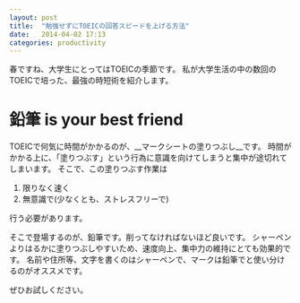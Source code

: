 ```yaml
---
layout: post
title:  "勉強せずにTOEICの回答スピードを上げる方法"
date:   2014-04-02 17:13
categories: productivity
---
```


春ですね、大学生にとってはTOEICの季節です。
私が大学生活の中の数回のTOEICで培った、最強の時短術を紹介します。

# 鉛筆 is your best friend

TOEICで何気に時間がかかるのが、__マークシートの塗りつぶし__です。
時間がかかる上に、「塗りつぶす」という行為に意識を向けてしまうと集中が途切れてしまいます。
そこで、この塗りつぶす作業は

1. 限りなく速く
2. 無意識で(少なくとも、ストレスフリーで)

行う必要があります。

そこで登場するのが、鉛筆です。削ってなければないほど良いです。
シャーペンよりはるかに塗りつぶしやすいため、速度向上、集中力の維持にとても効果的です。
名前や住所等、文字を書くのはシャーペンで、マークは鉛筆でと使い分けるのがオススメです。

ぜひお試しください。

